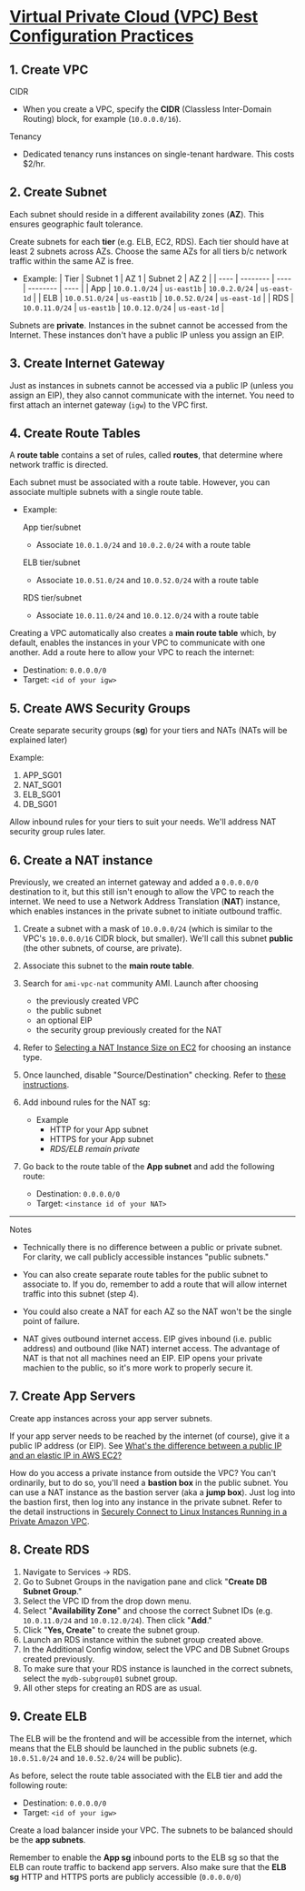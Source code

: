 # [Virtual Private Cloud (VPC) Best Configuration Practices](http://blog.flux7.com/blogs/aws/vpc-best-configuration-practices)

## 1. Create VPC

CIDR
  * When you create a VPC, specify the __CIDR__ (Classless Inter-Domain Routing) block, for example (`10.0.0.0/16`).

Tenancy
  * Dedicated tenancy runs instances on single-tenant hardware. This costs $2/hr.


## 2. Create Subnet

Each subnet should reside in a different availability zones (__AZ__). This ensures geographic fault tolerance.

Create subnets for each __tier__ (e.g. ELB, EC2, RDS). Each tier should have at least 2 subnets across AZs. Choose the same AZs for all tiers b/c network traffic within the same AZ is free.
  * Example:
	| Tier | Subnet 1 | AZ 1 | Subnet 2 | AZ 2 |
	| ---- | -------- | ---- | -------- | ---- |
	| App | `10.0.1.0/24` | `us-east1b` | `10.0.2.0/24` | `us-east-1d` |
	| ELB | `10.0.51.0/24` | `us-east1b` | `10.0.52.0/24` | `us-east-1d` |
	| RDS | `10.0.11.0/24` | `us-east1b` | `10.0.12.0/24` | `us-east-1d` |

Subnets are __private__. Instances in the subnet cannot be accessed from the Internet. These instances don't have a public IP unless you assign an EIP.


## 3. Create Internet Gateway

Just as instances in subnets cannot be accessed via a public IP (unless you assign an EIP), they also cannot communicate with the internet. You need to first attach an internet gateway (`igw`) to the VPC first.


## 4. Create Route Tables

A __route table__ contains a set of rules, called __routes__, that determine where network traffic is directed.

Each subnet must be associated with a route table. However, you can associate multiple subnets with a single route table.
  * Example:
  
    App tier/subnet
      * Associate `10.0.1.0/24` and `10.0.2.0/24` with a route table
    
    ELB tier/subnet
      * Associate `10.0.51.0/24` and `10.0.52.0/24` with a route table
    
    RDS tier/subnet
      * Associate `10.0.11.0/24` and `10.0.12.0/24` with a route table

Creating a VPC automatically also creates a __main route table__ which, by default, enables the instances in your VPC to communicate with one another. Add a route here to allow your VPC to reach the internet:
  * Destination: `0.0.0.0/0`
  * Target: `<id of your igw>`


## 5. Create AWS Security Groups

Create separate security groups (__sg__) for your tiers and NATs (NATs will be explained later)

Example:
1. APP_SG01
2. NAT_SG01
3. ELB_SG01
4. DB_SG01

Allow inbound rules for your tiers to suit your needs. We'll address NAT security group rules later.


## 6. Create a NAT instance

Previously, we created an internet gateway and added a `0.0.0.0/0` destination to it, but this still isn't enough to allow the VPC to reach the internet. We need to use a Network Address Translation (__NAT__) instance, which enables instances in the private subnet to initiate outbound traffic.

1. Create a subnet with a mask of `10.0.0.0/24` (which is similar to the VPC's `10.0.0.0/16` CIDR block, but  smaller). We'll call this subnet __public__ (the other subnets, of course, are private).

2. Associate this subnet to the __main route table__.

3. Search for `ami-vpc-nat` community AMI. Launch after choosing
    * the previously created VPC
    * the public subnet
    * an optional EIP
    * the security group previously created for the NAT

4. Refer to [Selecting a NAT Instance Size on EC2](https://www.azavea.com/blog/2015/01/05/selecting-a-nat-instance-size-on-ec2/) for choosing an instance type.

5. Once launched, disable "Source/Destination" checking. Refer to [these instructions](http://docs.aws.amazon.com/AmazonVPC/latest/UserGuide/VPC_NAT_Instance.html#EIP_Disable_SrcDestCheck).

6. Add inbound rules for the NAT sg:
    * Example
      * HTTP for your App subnet
      * HTTPS for your App subnet
      * _RDS/ELB remain private_

7. Go back to the route table of the __App subnet__ and add the following route:
    * Destination: `0.0.0.0/0`
    * Target: `<instance id of your NAT>`

---
Notes

* Technically there is no difference between a public or private subnet. For clarity, we call publicly accessible instances "public subnets."

* You can also create separate route tables for the public subnet to associate to. If you do, remember to add a route that will allow internet traffic into this subnet (step 4).

* You could also create a NAT for each AZ so the NAT won't be the single point of failure.

* NAT gives outbound internet access. EIP gives inbound (i.e. public address) and outbound (like NAT) internet access. The advantage of NAT is that not all machines need an EIP. EIP opens your private machien to the public, so it's more work to properly secure it.


## 7. Create App Servers

Create app instances across your app server subnets.

If your app server needs to be reached by the internet (of course), give it a public IP address (or EIP). See [What's the difference between a public IP and an elastic IP in AWS EC2?](https://www.quora.com/Whats-the-difference-between-a-public-IP-and-an-elastic-IP-in-AWS-EC2)

How do you access a private instance from outside the VPC? You can't ordinarily, but to do so, you'll need a __bastion box__ in the public subnet. You can use a NAT instance as the bastion server (aka a __jump box__). Just log into the bastion first, then log into any instance in the private subnet. Refer to the detail instructions in [Securely Connect to Linux Instances Running in a Private Amazon VPC](https://aws.amazon.com/blogs/security/securely-connect-to-linux-instances-running-in-a-private-amazon-vpc/).


## 8. Create RDS

1. Navigate to Services -> RDS.
2. Go to Subnet Groups in the navigation pane and click "__Create DB Subnet Group__."
3. Select the VPC ID from the drop down menu.
4. Select "__Availability Zone__" and choose the correct Subnet IDs (e.g. `10.0.11.0/24` and `10.0.12.0/24`). Then click "__Add__."
5. Click "__Yes, Create__" to create the subnet group.
6. Launch an RDS instance within the subnet group created above.
7. In the Additional Config window, select the VPC and DB Subnet Groups created previously.
8. To make sure that your RDS instance is launched in the correct subnets, select the `mydb-subgroup01` subnet group.
9. All other steps for creating an RDS are as usual.


## 9. Create ELB

The ELB will be the frontend and will be accessible from the internet, which means that the ELB should be launched in the public subnets (e.g. `10.0.51.0/24` and `10.0.52.0/24` will be public).

As before, select the route table associated with the ELB tier and add the following route:
* Destination: `0.0.0.0/0`
* Target: `<id of your igw>`

Create a load balancer inside your VPC. The subnets to be balanced should be the __app subnets__.

Remember to enable the __App sg__ inbound ports to the ELB sg so that the ELB can route traffic to backend app servers. Also make sure that the __ELB sg__ HTTP and HTTPS ports are publicly accessible (`0.0.0.0/0`)
